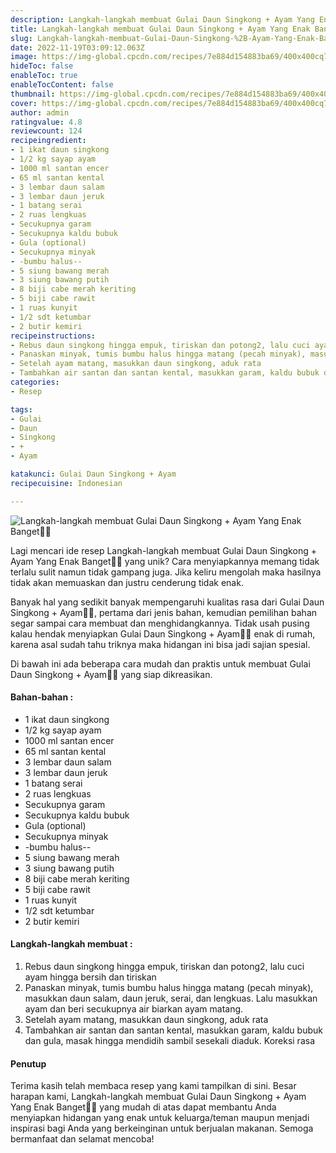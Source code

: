 ```yaml
---
description: Langkah-langkah membuat Gulai Daun Singkong + Ayam Yang Enak Banget"
title: Langkah-langkah membuat Gulai Daun Singkong + Ayam Yang Enak Banget
slug: Langkah-langkah-membuat-Gulai-Daun-Singkong-%2B-Ayam-Yang-Enak-Banget
date: 2022-11-19T03:09:12.063Z
image: https://img-global.cpcdn.com/recipes/7e884d154883ba69/400x400cq70/photo.jpg
hideToc: false
enableToc: true
enableTocContent: false
thumbnail: https://img-global.cpcdn.com/recipes/7e884d154883ba69/400x400cq70/photo.jpg
cover: https://img-global.cpcdn.com/recipes/7e884d154883ba69/400x400cq70/photo.jpg
author: admin
ratingvalue: 4.8
reviewcount: 124
recipeingredient:
- 1 ikat daun singkong
- 1/2 kg sayap ayam
- 1000 ml santan encer
- 65 ml santan kental
- 3 lembar daun salam
- 3 lembar daun jeruk
- 1 batang serai
- 2 ruas lengkuas
- Secukupnya garam
- Secukupnya kaldu bubuk
- Gula (optional)
- Secukupnya minyak
- -bumbu halus--
- 5 siung bawang merah
- 3 siung bawang putih
- 8 biji cabe merah keriting
- 5 biji cabe rawit
- 1 ruas kunyit
- 1/2 sdt ketumbar
- 2 butir kemiri
recipeinstructions:
- Rebus daun singkong hingga empuk, tiriskan dan potong2, lalu cuci ayam hingga bersih dan tiriskan
- Panaskan minyak, tumis bumbu halus hingga matang (pecah minyak), masukkan daun salam, daun jeruk, serai, dan lengkuas. Lalu masukkan ayam dan beri secukupnya air biarkan ayam matang.
- Setelah ayam matang, masukkan daun singkong, aduk rata
- Tambahkan air santan dan santan kental, masukkan garam, kaldu bubuk dan gula, masak hingga mendidih sambil sesekali diaduk. Koreksi rasa
categories:
- Resep

tags:
- Gulai
- Daun
- Singkong
- +
- Ayam

katakunci: Gulai Daun Singkong + Ayam
recipecuisine: Indonesian

---
```


![Langkah-langkah membuat Gulai Daun Singkong + Ayam Yang Enak Banget👩‍🍳](https://img-global.cpcdn.com/recipes/7e884d154883ba69/400x400cq70/photo.jpg)

Lagi mencari ide resep Langkah-langkah membuat Gulai Daun Singkong + Ayam Yang Enak Banget👩‍🍳 yang unik? Cara menyiapkannya memang tidak terlalu sulit namun tidak gampang juga. Jika keliru mengolah maka hasilnya tidak akan memuaskan dan justru cenderung tidak enak.

Banyak hal yang sedikit banyak mempengaruhi kualitas rasa dari Gulai Daun Singkong + Ayam👩‍🍳, pertama dari jenis bahan, kemudian pemilihan bahan segar sampai cara membuat dan menghidangkannya. Tidak usah pusing kalau hendak menyiapkan Gulai Daun Singkong + Ayam👩‍🍳 enak di rumah, karena asal sudah tahu triknya maka hidangan ini bisa jadi sajian spesial.

Di bawah ini ada beberapa cara mudah dan praktis untuk membuat Gulai Daun Singkong + Ayam👩‍🍳 yang siap dikreasikan.

<!--inarticleads1-->

#### Bahan-bahan :

- 1 ikat daun singkong
- 1/2 kg sayap ayam
- 1000 ml santan encer
- 65 ml santan kental
- 3 lembar daun salam
- 3 lembar daun jeruk
- 1 batang serai
- 2 ruas lengkuas
- Secukupnya garam
- Secukupnya kaldu bubuk
- Gula (optional)
- Secukupnya minyak
- -bumbu halus--
- 5 siung bawang merah
- 3 siung bawang putih
- 8 biji cabe merah keriting
- 5 biji cabe rawit
- 1 ruas kunyit
- 1/2 sdt ketumbar
- 2 butir kemiri

<!--inarticleads2-->

#### Langkah-langkah membuat :

1. Rebus daun singkong hingga empuk, tiriskan dan potong2, lalu cuci ayam hingga bersih dan tiriskan
1. Panaskan minyak, tumis bumbu halus hingga matang (pecah minyak), masukkan daun salam, daun jeruk, serai, dan lengkuas. Lalu masukkan ayam dan beri secukupnya air biarkan ayam matang.
1. Setelah ayam matang, masukkan daun singkong, aduk rata
1. Tambahkan air santan dan santan kental, masukkan garam, kaldu bubuk dan gula, masak hingga mendidih sambil sesekali diaduk. Koreksi rasa

#### Penutup

Terima kasih telah membaca resep yang kami tampilkan di sini. Besar harapan kami, Langkah-langkah membuat Gulai Daun Singkong + Ayam Yang Enak Banget👩‍🍳 yang mudah di atas dapat membantu Anda menyiapkan hidangan yang enak untuk keluarga/teman maupun menjadi inspirasi bagi Anda yang berkeinginan untuk berjualan makanan. Semoga bermanfaat dan selamat mencoba!